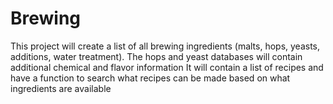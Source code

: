 # Brewing
This project will create a list of all brewing ingredients (malts, hops, yeasts, additions, water treatment).
The hops and yeast databases will contain additional chemical and flavor information
It will contain a list of recipes and have a function to search what recipes can be made based on what ingredients are available

